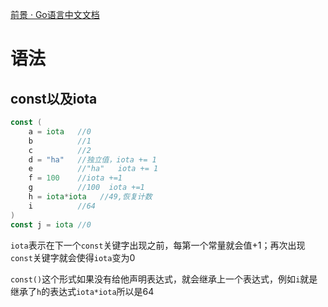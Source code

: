 [前景 · Go语言中文文档](https://www.topgoer.com/)

# 语法
## const以及iota
```go
const (
    a = iota   //0
    b          //1
    c          //2
    d = "ha"   //独立值，iota += 1
    e          //"ha"   iota += 1
    f = 100    //iota +=1
    g          //100  iota +=1
    h = iota*iota   //49,恢复计数
    i          //64
)
const j = iota //0
```



`iota`表示在下一个`const`关键字出现之前，每第一个常量就会值+1；再次出现`const`关键字就会使得`iota`变为0

`const()`这个形式如果没有给他声明表达式，就会继承上一个表达式，例如`i`就是继承了`h`的表达式`iota*iota`所以是64

